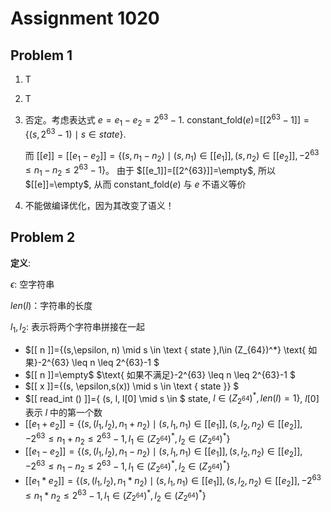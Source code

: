 # Assignment 1020

## Problem 1

1. T

2. T

3. 否定。考虑表达式 $e= e_1 - e_2 = 2^{63}-1$.  constant_fold($e$)=$[[2^{63}-1]]=\{(s,2^{63}-1)\mid s\in state\}$.

   而 $[[e]]=[[e_1-e_2]]=\{\left(s, n_1-n_2\right) \mid\left(s, n_1\right) \in [[e_1 ]],\left(s, n_2\right) \in [[ e_2 ]],-2^{63} \leq n_1-n_2 \leq 2^{63}-1\}$。 由于 $[[e_1]]=[[2^{63}]]=\empty$, 所以$[[e]]=\empty$, 从而 constant_fold($e$) 与 $e$ 不语义等价

4. 不能做编译优化，因为其改变了语义！

## Problem 2

**定义**:

$\epsilon$: 空字符串

$len(l)$：字符串的长度

$l_1,l_2$: 表示将两个字符串拼接在一起

* $[[ n ]]=\{(s,\epsilon, n) \mid s \in \text { state },l\in (Z_{64})^*\}  \text{ 如果}-2^{63} \leq n \leq 2^{63}-1  $
* $[[ n ]]=\empty$  $\text{ 如果不满足}-2^{63} \leq n \leq 2^{63}-1  $
* $[[ x ]]=\{(s, \epsilon,s(x)) \mid s \in \text { state }\} $
* $[[ read\_int () ]]=\{ (s, l, l[0] \mid s \in $ state, $l \in(Z_{2^{64}})^*, len(l)= 1\}$, $l[0]$ 表示 $l$ 中的第一个数
* $[[ e_1+e_2 ]]=\left\{\left(s,(l_1,l_2), n_1+n_2\right) \mid\left(s, l_1,n_1\right) \in [[ e_1 ]],\left(s, l_2,n_2\right) \in [[ e_2 ]],-2^{63} \leq n_1+n_2 \leq 2^{63}-1,l_1 \in(Z_{2^{64}})^*,l_2 \in(Z_{2^{64}})^*\right\}$
* $[[ e_1-e_2 ]]=\left\{\left(s,(l_1,l_2), n_1-n_2\right) \mid\left(s,l_1, n_1\right) \in [[ e_1 ]],\left(s,l_2, n_2\right) \in [[ e_2 ]],-2^{63} \leq n_1-n_2 \leq 2^{63}-1, l_1 \in(Z_{2^{64}})^*,l_2 \in(Z_{2^{64}})^*\right\}$
* $[[ e_1*e_2 ]]=\left\{\left(s,(l_1,l_2), n_1*n_2\right) \mid\left(s,l_1, n_1\right) \in [[ e_1 ]],\left(s,l_2, n_2\right) \in [[ e_2 ]],-2^{63} \leq n_1*n_2 \leq 2^{63}-1,l_1 \in(Z_{2^{64}})^*,l_2 \in(Z_{2^{64}})^*\right\}$

   
